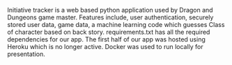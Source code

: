 Initiative tracker is a web based python application used by Dragon and Dungeons game master.
Features include, user authentication, securely stored user data, game data, a machine learning code which guesses Class of character based on back story. 
requirements.txt has all the required dependencies for our app.
The first half of our app was hosted using Heroku which is no longer active.
Docker was used to run locally for presentation. 
